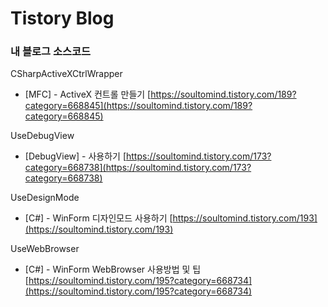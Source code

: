 <h1>Tistory Blog</h1>
<h3>내 블로그 소스코드</h3>

CSharpActiveXCtrlWrapper   
- [MFC] - ActiveX 컨트롤 만들기
[https://soultomind.tistory.com/189?category=668845](https://soultomind.tistory.com/189?category=668845)

UseDebugView
- [DebugView] - 사용하기
[https://soultomind.tistory.com/173?category=668738](https://soultomind.tistory.com/173?category=668738)

UseDesignMode
- [C#] - WinForm 디자인모드 사용하기
[https://soultomind.tistory.com/193](https://soultomind.tistory.com/193)

UseWebBrowser
- [C#] - WinForm WebBrowser 사용방법 및 팁
[https://soultomind.tistory.com/195?category=668734](https://soultomind.tistory.com/195?category=668734)
